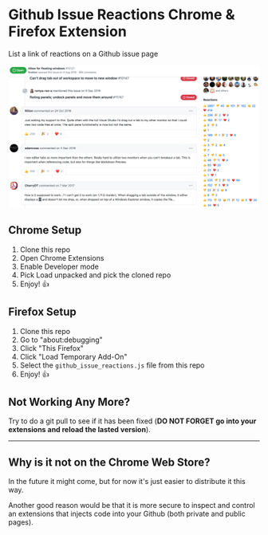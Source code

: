 # Github Issue Reactions Chrome & Firefox Extension

List a link of reactions on a Github issue page

![Example screenshot](example.png)

## Chrome Setup

1. Clone this repo
2. Open Chrome Extensions
3. Enable Developer mode
4. Pick Load unpacked and pick the cloned repo
5. Enjoy! 👍

## Firefox Setup

1. Clone this repo
2. Go to "about:debugging"
3. Click "This Firefox"
4. Click "Load Temporary Add-On"
5. Select the `github_issue_reactions.js` file from this repo
6. Enjoy! 👍

## Not Working Any More?

Try to do a git pull to see if it has been fixed (**DO NOT FORGET go into your extensions and reload the lasted version**).

---

## Why is it not on the Chrome Web Store?

In the future it might come, but for now it's just easier to distribute it this way.

Another good reason would be that it is more secure to inspect and control an extensions that injects code into your Github (both private and public pages).
